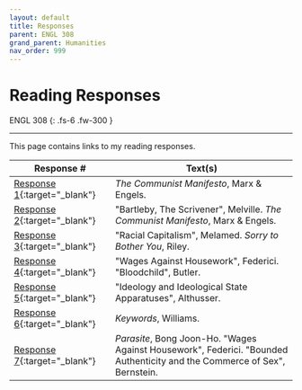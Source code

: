 ```yaml
---
layout: default
title: Responses
parent: ENGL 308
grand_parent: Humanities
nav_order: 999
---
```


# Reading Responses

ENGL 308
{: .fs-6 .fw-300 }

---

This page contains links to my reading responses.

| Response # | Text(s) |
| --- | --- |
| [Response 1](http://andre-ye.github.io/uni/docs/eng/engl-308/files/Reader%20Response%201.pdf){:target="_blank"} | *The Communist Manifesto*, Marx & Engels. |
| [Response 2](http://andre-ye.github.io/uni/docs/eng/engl-308/files/Reader%20Response%202.pdf){:target="_blank"} | "Bartleby, The Scrivener", Melville. *The Communist Manifesto*, Marx & Engels. |
| [Response 3](http://andre-ye.github.io/uni/docs/eng/engl-308/files/Reading%20Response%203.pdf){:target="_blank"} | "Racial Capitalism", Melamed. *Sorry to Bother You*, Riley. |
| [Response 4](http://andre-ye.github.io/uni/docs/eng/engl-308/files/Reader%20Response%204.pdf){:target="_blank"} | "Wages Against Housework", Federici. "Bloodchild", Butler. |
| [Response 5](http://andre-ye.github.io/uni/docs/eng/engl-308/files/Reader%20Response%205.pdf){:target="_blank"} | "Ideology and Ideological State Apparatuses", Althusser. |
| [Response 6](http://andre-ye.github.io/uni/docs/eng/engl-308/files/Reader%20Response%206.pdf){:target="_blank"} | *Keywords*, Williams. |
| [Response 7](http://andre-ye.github.io/uni/docs/eng/engl-308/files/Reading%20Response%207.pdf){:target="_blank"} | *Parasite*, Bong Joon-Ho. "Wages Against Housework", Federici. "Bounded Authenticity and the Commerce of Sex", Bernstein. |
